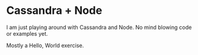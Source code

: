 # Cassandra + Node

I am just playing around with Cassandra and Node. No mind blowing code or examples yet.

Mostly a Hello, World exercise.
